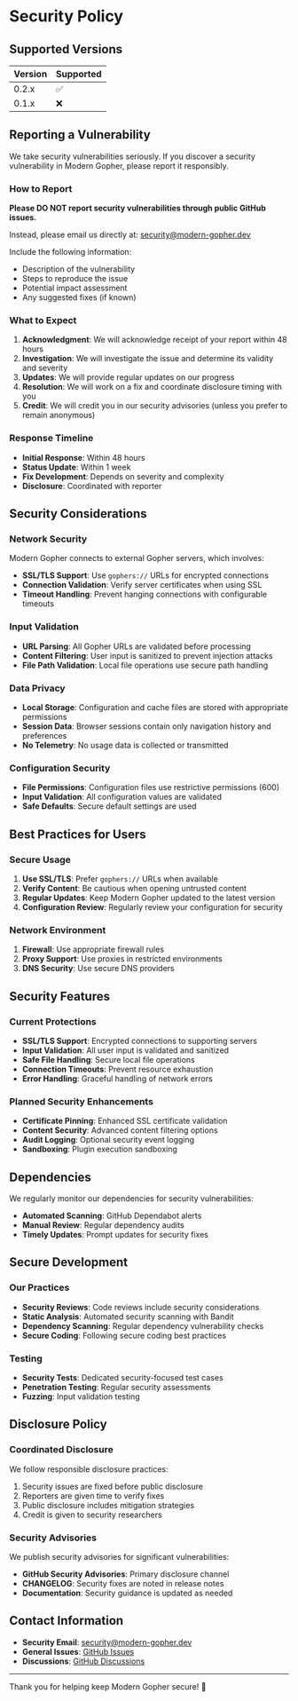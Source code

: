 # Security Policy

## Supported Versions

| Version | Supported          |
| ------- | ------------------ |
| 0.2.x   | :white_check_mark: |
| 0.1.x   | :x:                |

## Reporting a Vulnerability

We take security vulnerabilities seriously. If you discover a security vulnerability in Modern Gopher, please report it responsibly.

### How to Report

**Please DO NOT report security vulnerabilities through public GitHub issues.**

Instead, please email us directly at: [security@modern-gopher.dev](mailto:security@modern-gopher.dev)

Include the following information:
- Description of the vulnerability
- Steps to reproduce the issue
- Potential impact assessment
- Any suggested fixes (if known)

### What to Expect

1. **Acknowledgment**: We will acknowledge receipt of your report within 48 hours
2. **Investigation**: We will investigate the issue and determine its validity and severity
3. **Updates**: We will provide regular updates on our progress
4. **Resolution**: We will work on a fix and coordinate disclosure timing with you
5. **Credit**: We will credit you in our security advisories (unless you prefer to remain anonymous)

### Response Timeline

- **Initial Response**: Within 48 hours
- **Status Update**: Within 1 week
- **Fix Development**: Depends on severity and complexity
- **Disclosure**: Coordinated with reporter

## Security Considerations

### Network Security

Modern Gopher connects to external Gopher servers, which involves:
- **SSL/TLS Support**: Use `gophers://` URLs for encrypted connections
- **Connection Validation**: Verify server certificates when using SSL
- **Timeout Handling**: Prevent hanging connections with configurable timeouts

### Input Validation

- **URL Parsing**: All Gopher URLs are validated before processing
- **Content Filtering**: User input is sanitized to prevent injection attacks
- **File Path Validation**: Local file operations use secure path handling

### Data Privacy

- **Local Storage**: Configuration and cache files are stored with appropriate permissions
- **Session Data**: Browser sessions contain only navigation history and preferences
- **No Telemetry**: No usage data is collected or transmitted

### Configuration Security

- **File Permissions**: Configuration files use restrictive permissions (600)
- **Input Validation**: All configuration values are validated
- **Safe Defaults**: Secure default settings are used

## Best Practices for Users

### Secure Usage

1. **Use SSL/TLS**: Prefer `gophers://` URLs when available
2. **Verify Content**: Be cautious when opening untrusted content
3. **Regular Updates**: Keep Modern Gopher updated to the latest version
4. **Configuration Review**: Regularly review your configuration for security

### Network Environment

1. **Firewall**: Use appropriate firewall rules
2. **Proxy Support**: Use proxies in restricted environments
3. **DNS Security**: Use secure DNS providers

## Security Features

### Current Protections

- **SSL/TLS Support**: Encrypted connections to supporting servers
- **Input Validation**: All user input is validated and sanitized
- **Safe File Handling**: Secure local file operations
- **Connection Timeouts**: Prevent resource exhaustion
- **Error Handling**: Graceful handling of network errors

### Planned Security Enhancements

- **Certificate Pinning**: Enhanced SSL certificate validation
- **Content Security**: Advanced content filtering options
- **Audit Logging**: Optional security event logging
- **Sandboxing**: Plugin execution sandboxing

## Dependencies

We regularly monitor our dependencies for security vulnerabilities:

- **Automated Scanning**: GitHub Dependabot alerts
- **Manual Review**: Regular dependency audits
- **Timely Updates**: Prompt updates for security fixes

## Secure Development

### Our Practices

- **Security Reviews**: Code reviews include security considerations
- **Static Analysis**: Automated security scanning with Bandit
- **Dependency Scanning**: Regular dependency vulnerability checks
- **Secure Coding**: Following secure coding best practices

### Testing

- **Security Tests**: Dedicated security-focused test cases
- **Penetration Testing**: Regular security assessments
- **Fuzzing**: Input validation testing

## Disclosure Policy

### Coordinated Disclosure

We follow responsible disclosure practices:
1. Security issues are fixed before public disclosure
2. Reporters are given time to verify fixes
3. Public disclosure includes mitigation strategies
4. Credit is given to security researchers

### Security Advisories

We publish security advisories for significant vulnerabilities:
- **GitHub Security Advisories**: Primary disclosure channel
- **CHANGELOG**: Security fixes are noted in release notes
- **Documentation**: Security guidance is updated as needed

## Contact Information

- **Security Email**: [security@modern-gopher.dev](mailto:security@modern-gopher.dev)
- **General Issues**: [GitHub Issues](https://github.com/DanteX86/modern-gopher/issues)
- **Discussions**: [GitHub Discussions](https://github.com/DanteX86/modern-gopher/discussions)

---

Thank you for helping keep Modern Gopher secure! 🔐

